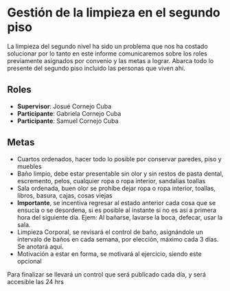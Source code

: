 # Gestión de la limpieza en el segundo piso

La limpieza del segundo nivel ha sido un problema que nos ha costado solucionar por lo tanto en este informe comunicaremos sobre los roles previamente asignados por convenio y las metas a lograr. Abarca todo lo presente del segundo piso incluido las personas que viven ahí.

## Roles
- **Supervisor**: Josué Cornejo Cuba
- **Participante**: Gabriela Cornejo Cuba
- **Participante**: Samuel Cornejo Cuba

## Metas
- Cuartos ordenados, hacer todo lo posible por conservar paredes, piso y muebles
- Baño limpio, debe estar presentable sin olor y sin restos de pasta dental, escremento, pelos, cualquier ropa o ropa interior, sandalias toallas
- Sala ordenada, buen olor se prohíbe dejar ropa o ropa interior, toallas, libros, basura, cajas, cosas viejas
- **Importante**, se incentiva regresar al estado anterior cada cosa que se ensucia o se desordena, si es posible al instante si no es así a primera hora del siguiente día. Ejem: Al bañarse, lavarse la boca, defecar, usar la sala.
- Limpieza Corporal, se revisará el control de baño, asignándole un intervalo de baños en cada semana, por elección,  máximo cada 3 días. Se anotará aquí.
- Motivación a estar en forma, se motivará al ejercicio, siendo este opcional

Para finalizar se llevará un control que será publicado cada día, y será accesible las 24 hrs
<!--stackedit_data:
eyJoaXN0b3J5IjpbNTc0OTEzOTI3XX0=
-->